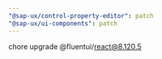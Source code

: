 ```yaml
---
"@sap-ux/control-property-editor": patch
"@sap-ux/ui-components": patch
---
```


chore upgrade @fluentui/react@8.120.5

